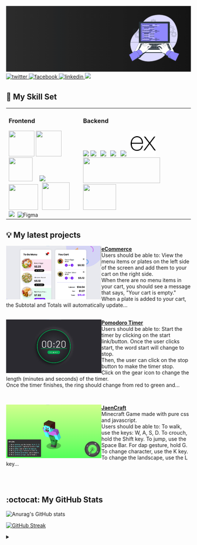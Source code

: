 <div align="center">
<img src="./assets/portada6.gif" /> 
</div>

<div>
<a href="https://twitter.com/jaenfigueroa_" target="blank">
<img src=https://img.shields.io/twitter/follow/jaenfigueroa_?labelColor=2b2b2b&logoColor=white&logo=twitter&style=for-the-badge&color=555555 alt=twitter style="margin-bottom: 5px;"  />
</a>
<a href="https://www.facebook.com/JaenDeveloper" target="blank">
<img src=https://img.shields.io/badge/facebook-%232E87FB.svg?color=2b2b2b&style=for-the-badge&logo=facebook&logoColor=white alt=facebook style="margin-bottom: 5px;" />
</a>
<a href="https://linkedin.com/in/jaenfigueroa" target="blank">
<img src=https://img.shields.io/badge/linkedin-%231E77B5.svg?color=2b2b2b&style=for-the-badge&logo=linkedin&logoColor=white alt=linkedin style="margin-bottom: 5px;" />
</a>
<img src="https://komarev.com/ghpvc/?labelColor=555555&color=2b2b2b&username=jaenfigueroa&label=PROFILE VIEWS&style=for-the-badge" height="28px"/>
</div>


<!-- ///////////////////////////////////////////////////////////////////////////////////////////////// -->


## 🚀 My Skill Set


<table><tr><td valign="top" >

### Frontend

<div > 
    
<img src="https://upload.wikimedia.org/wikipedia/commons/6/61/HTML5_logo_and_wordmark.svg" width="70px" height="70px" /> 
<img src="https://upload.wikimedia.org/wikipedia/commons/d/d5/CSS3_logo_and_wordmark.svg" width="70px" height="70px" />  &nbsp;
<img src="https://upload.wikimedia.org/wikipedia/commons/9/99/Unofficial_JavaScript_logo_2.svg" width="65px" height="65px" />  &nbsp; &nbsp;
<img src="https://upload.wikimedia.org/wikipedia/commons/thumb/4/4c/Typescript_logo_2020.svg/768px-Typescript_logo_2020.svg.png?20221110153201" height="65px" /> &nbsp;
<img src="https://upload.wikimedia.org/wikipedia/commons/a/a7/React-icon.svg" width="80px" height="70px" /> &nbsp;
<img src="https://upload.wikimedia.org/wikipedia/commons/9/96/Sass_Logo_Color.svg" width="75px" height="75px" />&nbsp;
<img src="https://upload.wikimedia.org/wikipedia/commons/b/b2/Bootstrap_logo.svg" height="60px" />&nbsp;
<img src="https://profilinator.rishav.dev/skills-assets/figma-icon.svg" alt="Figma" height="65" /> 

</div>
</td><td valign="top" >

### Backend

<div  >

<img src="https://profilinator.rishav.dev/skills-assets/linux-original.svg"  height="65" />
<img src="https://upload.wikimedia.org/wikipedia/commons/4/4b/Bash_Logo_Colored.svg" height="65px" /> &nbsp;
<img src="https://profilinator.rishav.dev/skills-assets/git-scm-icon.svg" height="70" /> &nbsp;
<img src="https://profilinator.rishav.dev/skills-assets/powershell.png" height="70" /> &nbsp;
<img src="https://upload.wikimedia.org/wikipedia/commons/thumb/d/d9/Node.js_logo.svg/885px-Node.js_logo.svg.png?20170401104355" height="70px" /> &nbsp;
<img src="https://raw.githubusercontent.com/devicons/devicon/master/icons/express/express-original.svg" height="70px" /> &nbsp;
<img src="https://upload.wikimedia.org/wikipedia/commons/9/93/MongoDB_Logo.svg" height="70px" width="210px" /> &nbsp;
<img src="https://upload.wikimedia.org/wikipedia/commons/d/db/Npm-logo.svg" width="90px" height="70px" />

</div> 
</td></tr></table>

<!-- ///////////////////////////////////////////////////////////////////////////////////////////////// -->


## 💡 My latest projects

<p align="left">
<a href="https://github.com/jaenfigueroa/eCommerce"><img src="./assets/ecommerce.png" width="260px" align="left" /></a>
<a href="https://github.com/jaenfigueroa/eCommerce" ><strong>eCommerce</strong></a>
<br>Users should be able to:
View the menu items or plates on the left side of the screen and add them to your cart on the right side.<br>
When there are no menu items in your cart, you should see a message that says, "Your cart is empty."<br>
When a plate is added to your cart, the Subtotal and Totals will automatically update...<br>

<br>
  
  
<p align="left">
<a href="https://github.com/jaenfigueroa/Pomodoro-timer"><img src="./assets/reloj.png" width="260px" align="left" /></a>
<a href="https://github.com/jaenfigueroa/Pomodoro-timer" ><strong>Pomodoro Timer</strong></a><br>
Users should be able to:
Start the timer by clicking on the start link/button.
Once the user clicks start, the word start will change to stop. <br>Then, the user can click on the stop button to make the timer stop.<br>
Click on the gear icon to change the length (minutes and seconds) of the timer.<br>
Once the timer finishes, the ring should change from red to green and...
</p>

<br>

<p align="left">
<a href="https://github.com/jaenfigueroa/JaenCraft"><img src="./assets/jaencraft.png" width="260px" align="left" /></a>
<a href="https://github.com/jaenfigueroa/JaenCraft" ><strong>JaenCraft</strong></a>
<br>Minecraft Game made with pure css and javascript.
<br>Users should be able to:
To walk, use the keys: W, A, S, D.
To crouch, hold the Shift key.
To jump, use the Space Bar.
For dap gesture, hold G.
To change character, use the K key.
To change the landscape, use the L key...
</p>

<br>
<br>



<!-- ///////////////////////////////////////////////////////////////////////////////////////////////// -->

## :octocat: My GitHub Stats

![Anurag's GitHub stats](https://github-readme-stats.vercel.app/api?username=jaenfigueroa&count_private=true&show_icons=true)

[![GitHub Streak](https://streak-stats.demolab.com/?user=jaenfigueroa&theme=default)](https://git.io/streak-stats)

<!-- <img src="https://github-readme-stats.vercel.app/api/top-langs/?username=jaenfigueroa&layout=compact&langs_count=10"/> -->

<details>
<summary> </summary>

![Snake animation](https://github.com/jaenfigueroa/jaenfigueroa/blob/main/assets/snake.svg)
  
</details>
